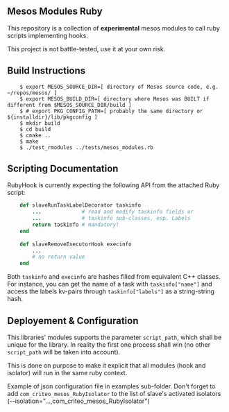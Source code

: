 Mesos Modules Ruby
------------------

This repository is a collection of **experimental** mesos modules to call ruby scripts implementing hooks.

This project is not battle-tested, use it at your own risk.

Build Instructions
------------------

```shell
    $ export MESOS_SOURCE_DIR=[ directory of Mesos source code, e.g. ~/repos/mesos/ ]
    $ export MESOS_BUILD_DIR=[ directory where Mesos was BUILT if different from $MESOS_SOURCE_DIR/build ]
    $ # export PKG_CONFIG_PATH=[ probably the same directory or ${installdir}/lib/pkgconfig ]
    $ mkdir build
    $ cd build
    $ cmake ..
    $ make
    $ ./test_rmodules ../tests/mesos_modules.rb
```

Scripting Documentation
-----------------------

RubyHook is currently expecting the following API from the attached Ruby script:

```ruby
    def slaveRunTaskLabelDecorator taskinfo
        ...             # read and modify taskinfo fields or
        ...             # taskinfo sub-classes, esp. Labels
        return taskinfo # mandatory!
    end
    
    def slaveRemoveExecutorHook execinfo
        ...
        # no return value
    end
```

Both `taskinfo` and `execinfo` are hashes filled from equivalent C++ classes.
For instance, you can get the name of a task with `taskinfo["name"]` and access
the labels kv-pairs through `taskinfo["labels"]` as a string-string hash. 


Deployement & Configuration
------------------------------

This libraries' modules supports the parameter `script_path`, which shall be unique for the library.
In reality the first one process shall win (no other `script_path` will be taken into account).

This is done on purpose to make it explicit that all modules (hook and isolator) will run in the same 
ruby context.

Example of json configuration file in examples sub-folder.
Don't forget to add `com_criteo_mesos_RubyIsolator` to the list of slave's activated isolators
(--isolation="...,com_criteo_mesos_RubyIsolator") 

 
